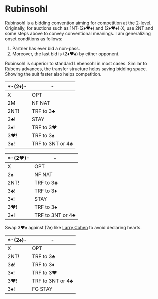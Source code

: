 # Rubinsohl

Rubinsohl is a bidding convention aiming for competition at the 2-level.
Originally, for auctions such as 1NT-(2♦♥♠) and (2♦♥♠)-X, use 2NT and
some steps above to convey conventional meanings.  I am generalizing onset
conditions as follows:

1. Partner has ever bid a non-pass.
2. Moreover, the last bid is (2♦♥♠) by either opponent.

Rubinsohl is superior to standard Lebensohl in most cases.  Similar to Rubens
advances, the transfer structure helps saving bidding space.  Showing the suit
faster also helps competition.

| *-(2♦)- | - |
|---------|---|
| X       | OPT
| 2M      | NF NAT
| 2NT!    | TRF to 3♣
| 3♣!     | STAY
| 3♦!     | TRF to 3♥
| 3♥!     | TRF to 3♠
| 3♠!     | TRF to 3NT or 4♣

| *-(2♥)- | - |
|---------|---|
| X       | OPT
| 2♠      | NF NAT
| 2NT!    | TRF to 3♣
| 3♣!     | TRF to 3♦
| 3♦!     | STAY
| 3♥!     | TRF to 3♠
| 3♠!     | TRF to 3NT or 4♣

Swap 3♥♠ against (2♠) like [Larry Cohen][larryco] to avoid declaring hearts.

[larryco]: https://www.larryco.com/bridge-articles/transfer-lebensohl

| *-(2♠)- | - |
|---------|---|
| X       | OPT
| 2NT!    | TRF to 3♣
| 3♣!     | TRF to 3♦
| 3♦!     | TRF to 3♥
| 3♥!     | TRF to 3NT or 4♣
| 3♠!     | FG STAY
